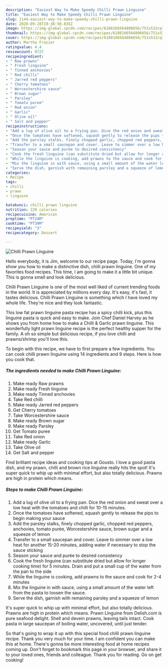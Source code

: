 ```yaml
---
description: "Easiest Way to Make Speedy Chilli Prawn Linguine"
title: "Easiest Way to Make Speedy Chilli Prawn Linguine"
slug: 1144-easiest-way-to-make-speedy-chilli-prawn-linguine
date: 2020-09-28T19:38:50.835Z
image: https://img-global.cpcdn.com/recipes/6188166564806656/751x532cq70/chilli-prawn-linguine-recipe-main-photo.jpg
thumbnail: https://img-global.cpcdn.com/recipes/6188166564806656/751x532cq70/chilli-prawn-linguine-recipe-main-photo.jpg
cover: https://img-global.cpcdn.com/recipes/6188166564806656/751x532cq70/chilli-prawn-linguine-recipe-main-photo.jpg
author: Martha Frazier
ratingvalue: 4.4
reviewcount: 9727
recipeingredient:
- " Raw prawns"
- " Fresh linguine"
- " Tinned anchovies"
- " Red chilli"
- " Jarred red peppers"
- " Cherry tomatoes"
- " Worcestershire sauce"
- " Brown sugar"
- " Parsley"
- " Tomato puree"
- " Red onion"
- " Garlic"
- " Olive oil"
- " Salt and pepper"
recipeinstructions:
- "Add a lug of olive oil to a frying pan. Dice the red onion and sweat over a low heat with the tomatoes and chilli for 10-15 minutes."
- "Once the tomatoes have softened, squash gently to release the pips to begin making your sauce"
- "Add the parsley stalks, finely chopped garlic, chopped red peppers, anchovies, tomato purée, Worcestershire sauce, brown sugar and a squeeze of lemon"
- "Transfer to a small saucepan and cover. Leave to simmer over a low heat for another 15-20 minutes, adding water if necessary to stop the sauce sticking"
- "Season your sauce and purée to desired consistency"
- "Cook the fresh linguine (can substitute dried but allow for longer cooking time) for 5 minutes. Drain and put a small cup of the water from the pan to the side"
- "While the linguine is cooking, add prawns to the sauce and cook for 2-4 minutes"
- "Mix the linguine in with sauce, using a small amount of the water left from the pasta to loosen the sauce."
- "Serve the dish, garnish with remaining parsley and a squeeze of lemon"
categories:
- Recipe
tags:
- chilli
- prawn
- linguine

katakunci: chilli prawn linguine 
nutrition: 229 calories
recipecuisine: American
preptime: "PT24M"
cooktime: "PT39M"
recipeyield: "3"
recipecategory: Dessert

---
```



![Chilli Prawn Linguine](https://img-global.cpcdn.com/recipes/6188166564806656/751x532cq70/chilli-prawn-linguine-recipe-main-photo.jpg)

Hello everybody, it is Jim, welcome to our recipe page. Today, I'm gonna show you how to make a distinctive dish, chilli prawn linguine. One of my favorites food recipes. This time, I am going to make it a little bit unique. This is gonna smell and look delicious.

Chilli Prawn Linguine is one of the most well liked of current trending foods in the world. It is appreciated by millions every day. It's easy, it's fast, it tastes delicious. Chilli Prawn Linguine is something which I have loved my whole life. They're nice and they look fantastic.

This low fat prawn linguine pasta recipe has a spicy chilli kick, plus this linguine pasta is quick and easy to make. Join Chef Daniel Harvey as he shows you from home how to make a Chilli &amp; Garlic prawn linguine. This wonderfully light prawn linguine recipe is the perfect healthy supper for the family. A oh so simple but delicious recipe, if you love chilli and prawns/shrimp you&#39;ll love this.


To begin with this recipe, we have to first prepare a few ingredients. You can cook chilli prawn linguine using 14 ingredients and 9 steps. Here is how you cook that.

<!--inarticleads1-->

##### The ingredients needed to make Chilli Prawn Linguine:

1. Make ready  Raw prawns
1. Make ready  Fresh linguine
1. Make ready  Tinned anchovies
1. Take  Red chilli
1. Make ready  Jarred red peppers
1. Get  Cherry tomatoes
1. Take  Worcestershire sauce
1. Make ready  Brown sugar
1. Make ready  Parsley
1. Get  Tomato puree
1. Take  Red onion
1. Make ready  Garlic
1. Take  Olive oil
1. Get  Salt and pepper


Find brilliant recipe ideas and cooking tips at Gousto. I love a good pasta dish, and my prawn, chilli and brown rice linguine really hits the spot! It&#39;s super quick to whip up with minimal effort, but also totally delicious. Prawns are high in protein which means. 

<!--inarticleads2-->

##### Steps to make Chilli Prawn Linguine:

1. Add a lug of olive oil to a frying pan. Dice the red onion and sweat over a low heat with the tomatoes and chilli for 10-15 minutes.
1. Once the tomatoes have softened, squash gently to release the pips to begin making your sauce
1. Add the parsley stalks, finely chopped garlic, chopped red peppers, anchovies, tomato purée, Worcestershire sauce, brown sugar and a squeeze of lemon
1. Transfer to a small saucepan and cover. Leave to simmer over a low heat for another 15-20 minutes, adding water if necessary to stop the sauce sticking
1. Season your sauce and purée to desired consistency
1. Cook the fresh linguine (can substitute dried but allow for longer cooking time) for 5 minutes. Drain and put a small cup of the water from the pan to the side
1. While the linguine is cooking, add prawns to the sauce and cook for 2-4 minutes
1. Mix the linguine in with sauce, using a small amount of the water left from the pasta to loosen the sauce.
1. Serve the dish, garnish with remaining parsley and a squeeze of lemon


It&#39;s super quick to whip up with minimal effort, but also totally delicious. Prawns are high in protein which means. Prawn Linguine from Delish.com is pure seafood delight. Shell and devein prawns, leaving tails intact. Cook pasta in large saucepan of boiling water, uncovered, until just tender. 

So that's going to wrap it up with this special food chilli prawn linguine recipe. Thank you very much for your time. I am confident you can make this at home. There's gonna be more interesting food at home recipes coming up. Don't forget to bookmark this page in your browser, and share it to your loved ones, friends and colleague. Thank you for reading. Go on get cooking!
